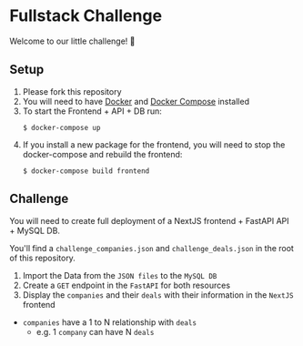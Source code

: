 # Fullstack Challenge
Welcome to our little challenge! :wave:

## Setup
1. Please fork this repository
2. You will need to have [Docker](https://www.docker.com/) and [Docker Compose](https://docs.docker.com/compose/) installed
3. To start the Frontend + API + DB run:
    ```shell
    $ docker-compose up
    ```
4. If you install a new package for the frontend, you will need to stop the docker-compose and rebuild the frontend:
    ```shell
    $ docker-compose build frontend
    ```

## Challenge
You will need to create full deployment of a NextJS frontend + FastAPI API + MySQL DB.

You'll find a `challenge_companies.json` and `challenge_deals.json` in the root of this repository.

1. Import the Data from the `JSON files` to the `MySQL DB`
2. Create a `GET` endpoint in the `FastAPI` for both resources
3. Display the `companies` and their `deals` with their information in the `NextJS ` frontend

- `companies` have a 1 to N relationship with `deals`
  - e.g. 1 `company` can have N `deals`